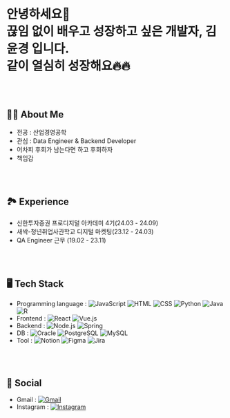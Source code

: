 <div>
  <h1>안녕하세요👋 <br>
    끊임 없이 배우고 성장하고 싶은 개발자, 김윤경 입니다. <br>
    같이 열심히 성장해요🔥🔥
  </h1>

<br>
<br>

<h2>🙋‍♀️ About Me</h2>
<ul>
  <li>전공 : 산업경영공학</li>
  <li>관심 : Data Engineer & Backend Developer</li>
  <li>어차피 후회가 남는다면 하고 후회하자</li>
  <li>책임감</li>
</ul>

<br>
<br>

<h2>🏞️ Experience</h2>
<ul>
  <li>신한투자증권 프로디지털 아카데미 4기(24.03 - 24.09)</li>
  <li>새싹-청년취업사관학교 디지털 마켓팅(23.12 - 24.03)</li>
  <li>QA Engineer 근무 (19.02 - 23.11)</li>
</ul>
    

<br>
<br>

<h2>🖥️ Tech Stack</h2>
<ul>
  <li>Programming language : <img src="https://img.shields.io/badge/-JavaScript-F7DF1E?style=flat&logo=JavaScript&logoColor=black" alt="JavaScript"> <img src="https://img.shields.io/badge/-HTML-E34F26?style=flat&logo=HTML5&logoColor=white" alt="HTML"> <img src="https://img.shields.io/badge/-CSS-1572B6?style=flat&logo=CSS3&logoColor=white" alt="CSS"> <img src="https://img.shields.io/badge/-Python-3776AB?style=flat&logo=Python&logoColor=white" alt="Python"> <img src="https://img.shields.io/badge/-Java-007396?style=flat&logo=Java&logoColor=white" alt="Java"> <img src="https://img.shields.io/badge/-R-276DC3?style=flat&logo=r&logoColor=white" alt="R"></li>
  <li>Frontend : <img src="https://img.shields.io/badge/-React-61DAFB?style=flat&logo=React&logoColor=white" alt="React"> <img src="https://img.shields.io/badge/-Vue.js-4FC08D?style=flat&logo=Vue.js&logoColor=white" alt="Vue.js"></li>
  <li>Backend : <img src="https://img.shields.io/badge/-Node.js-339933?style=flat&logo=Node.js&logoColor=white" alt="Node.js"> <img src="https://img.shields.io/badge/-Spring-6DB33F?style=flat&logo=Spring&logoColor=white" alt="Spring"></li>
  <li>DB : <img src="https://img.shields.io/badge/-Oracle-F80000?style=flat&logo=Oracle&logoColor=white" alt="Oracle"> <img src="https://img.shields.io/badge/-PostgreSQL-336791?style=flat&logo=postgresql&logoColor=white" alt="PostgreSQL"> <img src="https://img.shields.io/badge/-MySQL-4479A1?style=flat&logo=mysql&logoColor=white" alt="MySQL"></li>
  <li>Tool : <img src="https://img.shields.io/badge/-Notion-000000?style=flat&logo=Notion&logoColor=white" alt="Notion"> <img src="https://img.shields.io/badge/-Figma-F24E1E?style=flat&logo=Figma&logoColor=white" alt="Figma"> <img src="https://img.shields.io/badge/-Jira-0052CC?style=flat&logo=Jira&logoColor=white" alt="Jira"></li>
</ul>

<br>
<br>

<h2>💌 Social</h2>
<ul>
  <li>Gmail : <a href="mailto:do.yoongyo2@gmail.com"><img src="https://img.shields.io/badge/-Gmail-EA4335?style=flat&logo=Gmail&logoColor=white" alt="Gmail"></a></li>
  <li>Instagram : <a href="https://www.instagram.com/yoongyo2"><img src="https://img.shields.io/badge/-Instagram-E4405F?style=flat&logo=Instagram&logoColor=white" alt="Instagram"></a></li>
</ul>

<br>
<br>

</div>


<!---
do-yoongyo2/do-yoongyo2 is a ✨ special ✨ repository because its `README.md` (this file) appears on your GitHub profile.
You can click the Preview link to take a look at your changes.
--->
